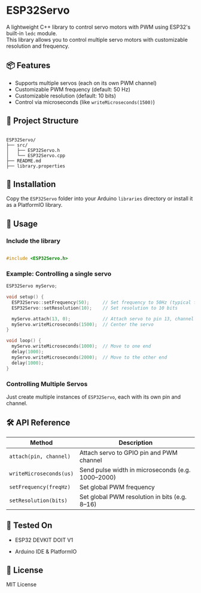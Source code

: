 # ESP32Servo

A lightweight C++ library to control servo motors with PWM using ESP32's built-in `ledc` module.  
This library allows you to control multiple servo motors with customizable resolution and frequency.

## 📦 Features

- Supports multiple servos (each on its own PWM channel)
- Customizable PWM frequency (default: 50 Hz)
- Customizable resolution (default: 10 bits)
- Control via microseconds (like `writeMicroseconds(1500)`)

## 📁 Project Structure

```text

ESP32Servo/
├── src/
│   ├── ESP32Servo.h
│   └── ESP32Servo.cpp
├── README.md
├── library.properties

```

## 🚀 Installation

Copy the `ESP32Servo` folder into your Arduino `libraries` directory or install it as a PlatformIO library.

## 🧰 Usage

### Include the library

```cpp

#include <ESP32Servo.h>
```

### Example: Controlling a single servo

```cpp
ESP32Servo myServo;

void setup() {
  ESP32Servo::setFrequency(50);     // Set frequency to 50Hz (typical for servos)
  ESP32Servo::setResolution(10);    // Set resolution to 10 bits

  myServo.attach(13, 0);            // Attach servo to pin 13, channel 0
  myServo.writeMicroseconds(1500);  // Center the servo
}

void loop() {
  myServo.writeMicroseconds(1000);  // Move to one end
  delay(1000);
  myServo.writeMicroseconds(2000);  // Move to the other end
  delay(1000);
}
```

### Controlling Multiple Servos

Just create multiple instances of `ESP32Servo`, each with its own pin and channel.

## 🛠️ API Reference

| Method                  | Description                                       |
| ----------------------- | ------------------------------------------------- |
| `attach(pin, channel)`  | Attach servo to GPIO pin and PWM channel          |
| `writeMicroseconds(us)` | Send pulse width in microseconds (e.g. 1000–2000) |
| `setFrequency(freqHz)`  | Set global PWM frequency                          |
| `setResolution(bits)`   | Set global PWM resolution in bits (e.g. 8–16)     |

## 🧪 Tested On

- ESP32 DEVKIT DOIT V1

- Arduino IDE & PlatformIO

## 📜 License

MIT License
